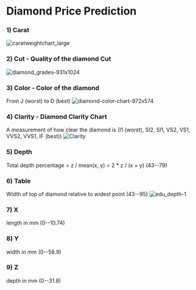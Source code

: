 
# Diamond Price Prediction

### 1) Carat
![caratweightchart_large](https://github.com/shwetha-ravindra/Random-Forest-Regression/assets/166117057/45fac54b-5bcb-456c-80f9-1281d4ab9106)

### 2) Cut - Quality of the diamond Cut
![diamond_grades-931x1024](https://github.com/shwetha-ravindra/Random-Forest-Regression/assets/166117057/2af0d2dc-75ea-4a3d-8c2b-1ed5ffb4ff92)

### 3) Color - Color of the diamond  
From J (worst) to D (best)
![diamond-color-chart-972x574](https://github.com/shwetha-ravindra/Random-Forest-Regression/assets/166117057/37fbc21d-01bc-451b-898d-13befd5ebcdd)

### 4) Clarity - Diamond Clarity Chart
A measurement of how clear the diamond is (I1 (worst), SI2, SI1, VS2, VS1, VVS2, VVS1, IF (best))
![Clarity](https://github.com/shwetha-ravindra/Random-Forest-Regression/assets/166117057/7117727e-96bd-4bf5-8fba-f51486a31b60)

### 5) Depth 
Total depth percentage = z / mean(x, y) = 2 * z / (x + y) (43--79)

### 6) Table
Width of top of diamond relative to widest point (43--95)
![edu_depth-1](https://github.com/shwetha-ravindra/Random-Forest-Regression/assets/166117057/96b340f3-8276-4ff7-ad9b-82e21fd5c919)

### 7) X
length in mm (0--10.74)

### 8) Y
width in mm (0--58.9)

### 9) Z
depth in mm (0--31.8)



